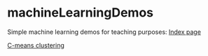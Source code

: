 # machineLearningDemos
Simple machine learning demos for teaching purposes:
[Index page](https://muusssi.github.io/machineLearningDemos/)

[C-means clustering](https://muusssi.github.io/machineLearningDemos/clustering_demo.html)
